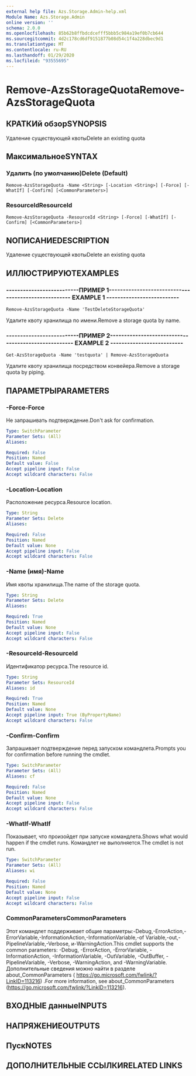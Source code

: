 ```yaml
---
external help file: Azs.Storage.Admin-help.xml
Module Name: Azs.Storage.Admin
online version: ''
schema: 2.0.0
ms.openlocfilehash: 85b62b8ffbdcdcefff5bbb5c984a19ef0b7cb644
ms.sourcegitcommit: 4d2c178cd6df9151877b08d54c1f4a228dbec9d1
ms.translationtype: MT
ms.contentlocale: ru-RU
ms.lasthandoff: 01/29/2020
ms.locfileid: "93555695"
---
```

# <span data-ttu-id="0c70d-101">Remove-AzsStorageQuota</span><span class="sxs-lookup"><span data-stu-id="0c70d-101">Remove-AzsStorageQuota</span></span>

## <span data-ttu-id="0c70d-102">КРАТКИй обзор</span><span class="sxs-lookup"><span data-stu-id="0c70d-102">SYNOPSIS</span></span>
<span data-ttu-id="0c70d-103">Удаление существующей квоты</span><span class="sxs-lookup"><span data-stu-id="0c70d-103">Delete an existing quota</span></span>

## <span data-ttu-id="0c70d-104">Максимальное</span><span class="sxs-lookup"><span data-stu-id="0c70d-104">SYNTAX</span></span>

### <span data-ttu-id="0c70d-105">Удалить (по умолчанию)</span><span class="sxs-lookup"><span data-stu-id="0c70d-105">Delete (Default)</span></span>
```
Remove-AzsStorageQuota -Name <String> [-Location <String>] [-Force] [-WhatIf] [-Confirm] [<CommonParameters>]
```

### <span data-ttu-id="0c70d-106">ResourceId</span><span class="sxs-lookup"><span data-stu-id="0c70d-106">ResourceId</span></span>
```
Remove-AzsStorageQuota -ResourceId <String> [-Force] [-WhatIf] [-Confirm] [<CommonParameters>]
```

## <span data-ttu-id="0c70d-107">NОПИСАНИЕ</span><span class="sxs-lookup"><span data-stu-id="0c70d-107">DESCRIPTION</span></span>
<span data-ttu-id="0c70d-108">Удаление существующей квоты</span><span class="sxs-lookup"><span data-stu-id="0c70d-108">Delete an existing quota</span></span>

## <span data-ttu-id="0c70d-109">ИЛЛЮСТРИРУЮТ</span><span class="sxs-lookup"><span data-stu-id="0c70d-109">EXAMPLES</span></span>

### <span data-ttu-id="0c70d-110">--------------------------ПРИМЕР 1--------------------------</span><span class="sxs-lookup"><span data-stu-id="0c70d-110">-------------------------- EXAMPLE 1 --------------------------</span></span>
```
Remove-AzsStorageQuota -Name 'TestDeleteStorageQuota'
```

<span data-ttu-id="0c70d-111">Удалите квоту хранилища по имени.</span><span class="sxs-lookup"><span data-stu-id="0c70d-111">Remove a storage quota by name.</span></span>

### <span data-ttu-id="0c70d-112">--------------------------ПРИМЕР 2--------------------------</span><span class="sxs-lookup"><span data-stu-id="0c70d-112">-------------------------- EXAMPLE 2 --------------------------</span></span>
```
Get-AzsStorageQuota -Name 'testquota' | Remove-AzsStorageQuota
```

<span data-ttu-id="0c70d-113">Удалите квоту хранилища посредством конвейера.</span><span class="sxs-lookup"><span data-stu-id="0c70d-113">Remove a storage quota by piping.</span></span>

## <span data-ttu-id="0c70d-114">ПАРАМЕТРЫ</span><span class="sxs-lookup"><span data-stu-id="0c70d-114">PARAMETERS</span></span>

### <span data-ttu-id="0c70d-115">-Force</span><span class="sxs-lookup"><span data-stu-id="0c70d-115">-Force</span></span>
<span data-ttu-id="0c70d-116">Не запрашивать подтверждение.</span><span class="sxs-lookup"><span data-stu-id="0c70d-116">Don't ask for confirmation.</span></span>

```yaml
Type: SwitchParameter
Parameter Sets: (All)
Aliases: 

Required: False
Position: Named
Default value: False
Accept pipeline input: False
Accept wildcard characters: False
```

### <span data-ttu-id="0c70d-117">-Location</span><span class="sxs-lookup"><span data-stu-id="0c70d-117">-Location</span></span>
<span data-ttu-id="0c70d-118">Расположение ресурса.</span><span class="sxs-lookup"><span data-stu-id="0c70d-118">Resource location.</span></span>

```yaml
Type: String
Parameter Sets: Delete
Aliases: 

Required: False
Position: Named
Default value: None
Accept pipeline input: False
Accept wildcard characters: False
```

### <span data-ttu-id="0c70d-119">-Name (имя)</span><span class="sxs-lookup"><span data-stu-id="0c70d-119">-Name</span></span>
<span data-ttu-id="0c70d-120">Имя квоты хранилища.</span><span class="sxs-lookup"><span data-stu-id="0c70d-120">The name of the storage quota.</span></span>

```yaml
Type: String
Parameter Sets: Delete
Aliases: 

Required: True
Position: Named
Default value: None
Accept pipeline input: False
Accept wildcard characters: False
```

### <span data-ttu-id="0c70d-121">-ResourceId</span><span class="sxs-lookup"><span data-stu-id="0c70d-121">-ResourceId</span></span>
<span data-ttu-id="0c70d-122">Идентификатор ресурса.</span><span class="sxs-lookup"><span data-stu-id="0c70d-122">The resource id.</span></span>

```yaml
Type: String
Parameter Sets: ResourceId
Aliases: id

Required: True
Position: Named
Default value: None
Accept pipeline input: True (ByPropertyName)
Accept wildcard characters: False
```

### <span data-ttu-id="0c70d-123">-Confirm</span><span class="sxs-lookup"><span data-stu-id="0c70d-123">-Confirm</span></span>
<span data-ttu-id="0c70d-124">Запрашивает подтверждение перед запуском командлета.</span><span class="sxs-lookup"><span data-stu-id="0c70d-124">Prompts you for confirmation before running the cmdlet.</span></span>

```yaml
Type: SwitchParameter
Parameter Sets: (All)
Aliases: cf

Required: False
Position: Named
Default value: None
Accept pipeline input: False
Accept wildcard characters: False
```

### <span data-ttu-id="0c70d-125">-WhatIf</span><span class="sxs-lookup"><span data-stu-id="0c70d-125">-WhatIf</span></span>
<span data-ttu-id="0c70d-126">Показывает, что произойдет при запуске командлета.</span><span class="sxs-lookup"><span data-stu-id="0c70d-126">Shows what would happen if the cmdlet runs.</span></span>
<span data-ttu-id="0c70d-127">Командлет не выполняется.</span><span class="sxs-lookup"><span data-stu-id="0c70d-127">The cmdlet is not run.</span></span>

```yaml
Type: SwitchParameter
Parameter Sets: (All)
Aliases: wi

Required: False
Position: Named
Default value: None
Accept pipeline input: False
Accept wildcard characters: False
```

### <span data-ttu-id="0c70d-128">CommonParameters</span><span class="sxs-lookup"><span data-stu-id="0c70d-128">CommonParameters</span></span>
<span data-ttu-id="0c70d-129">Этот командлет поддерживает общие параметры:-Debug,-ErrorAction,-ErrorVariable,-InformationAction,-InformationVariable,-of Variable,-out,-PipelineVariable,-Verbose, и-WarningAction.</span><span class="sxs-lookup"><span data-stu-id="0c70d-129">This cmdlet supports the common parameters: -Debug, -ErrorAction, -ErrorVariable, -InformationAction, -InformationVariable, -OutVariable, -OutBuffer, -PipelineVariable, -Verbose, -WarningAction, and -WarningVariable.</span></span> <span data-ttu-id="0c70d-130">Дополнительные сведения можно найти в разделе about_CommonParameters ( https://go.microsoft.com/fwlink/?LinkID=113216) .</span><span class="sxs-lookup"><span data-stu-id="0c70d-130">For more information, see about_CommonParameters (https://go.microsoft.com/fwlink/?LinkID=113216).</span></span>

## <span data-ttu-id="0c70d-131">ВХОДНЫЕ данные</span><span class="sxs-lookup"><span data-stu-id="0c70d-131">INPUTS</span></span>

## <span data-ttu-id="0c70d-132">НАПРЯЖЕНИЕ</span><span class="sxs-lookup"><span data-stu-id="0c70d-132">OUTPUTS</span></span>

## <span data-ttu-id="0c70d-133">Пуск</span><span class="sxs-lookup"><span data-stu-id="0c70d-133">NOTES</span></span>

## <span data-ttu-id="0c70d-134">ДОПОЛНИТЕЛЬНЫЕ ССЫЛКИ</span><span class="sxs-lookup"><span data-stu-id="0c70d-134">RELATED LINKS</span></span>

